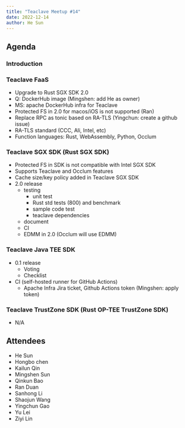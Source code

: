 ```yaml
---
title: "Teaclave Meetup #14"
date: 2022-12-14
author: He Sun
---
```


## Agenda

### Introduction

### Teaclave FaaS

- Upgrade to Rust SGX SDK 2.0
- Q: DockerHub image (Mingshen: add He as owner)
- MS: apache DockerHub infra for Teaclave
- Protected FS in 2.0 for macos/iOS is not supported (Ran)
- Replace RPC as tonic based on RA-TLS (Yingchun: create a github issue)
- RA-TLS standard (CCC, Ali, Intel, etc)
- Function languages: Rust, WebAssembly, Python, Occlum

### Teaclave SGX SDK (Rust SGX SDK)

- Protected FS in SDK is not compatible with Intel SGX SDK
- Supports Teaclave and Occlum features
- Cache size/key policy added in Teaclave SGX SDK
- 2.0 release
    - testing
        - unit test
        - Rust std tests (800) and benchmark
        - sample code test
        - teaclave dependencies
    - document
    - CI
    - EDMM in 2.0 (Occlum will use EDMM)

### Teaclave Java TEE SDK

- 0.1 release
    - Voting
    - Checklist
- CI (self-hosted runner for GitHub Actions)
    - Apache Infra Jira ticket, Github Actions token (Mingshen: apply token)

### Teaclave TrustZone SDK (Rust OP-TEE TrustZone SDK)

- N/A

## Attendees

- He Sun
- Hongbo chen
- Kailun Qin
- Mingshen Sun
- Qinkun Bao
- Ran Duan
- Sanhong Li
- Shaojun Wang
- Yingchun Gao
- Yu Lei
- Ziyi Lin
